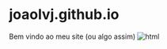 # joaolvj.github.io
Bem vindo ao meu site (ou algo assim)
![html](https://www.github.com/joaolvj/html_css)
